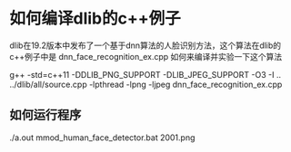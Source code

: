 # 如何编译dlib的c++例子

dlib在19.2版本中发布了一个基于dnn算法的人脸识别方法，这个算法在dlib的c++例子中是
dnn_face_recognition_ex.cpp
如何来编译并实验一下这个算法

g++ -std=c++11 -DDLIB_PNG_SUPPORT -DLIB_JPEG_SUPPORT -O3 -I .. ../dlib/all/source.cpp -lpthread -lpng -ljpeg dnn_face_recognition_ex.cpp

## 如何运行程序
./a.out mmod_human_face_detector.bat 2001.png
